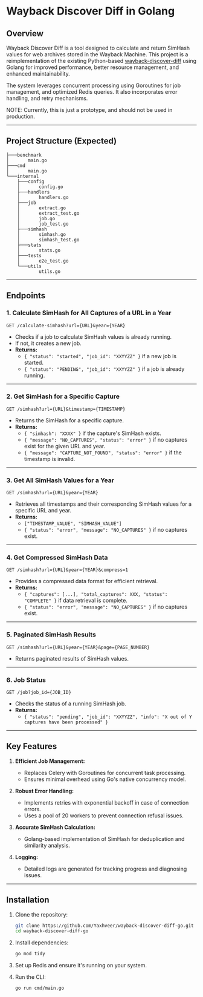# Wayback Discover Diff in Golang

## Overview
Wayback Discover Diff is a tool designed to calculate and return SimHash values for web archives stored in the Wayback Machine. This project is a reimplementation of the existing Python-based [wayback-discover-diff](https://github.com/internetarchive/wayback-discover-diff) using Golang for improved performance, better resource management, and enhanced maintainability.

The system leverages concurrent processing using Goroutines for job management, and optimized Redis queries. It also incorporates error handling, and retry mechanisms.

NOTE: Currently, this is just a prototype, and should not be used in production.

---

## Project Structure (Expected)
```
├───benchmark
│       main.go           
├───cmd
│       main.go          
└───internal
    ├───config
    │       config.go     
    ├───handlers
    │       handlers.go
    ├───job
    │       extract.go   
    │       extract_test.go
    │       job.go       
    │       job_test.go
    ├───simhash
    │       simhash.go  
    │       simhash_test.go
    ├───stats
    │       stats.go
    ├───tests
    │       e2e_test.go
    └───utils
            utils.go    
```

---

## Endpoints

### **1. Calculate SimHash for All Captures of a URL in a Year**
```
GET /calculate-simhash?url={URL}&year={YEAR}
```
- Checks if a job to calculate SimHash values is already running.
- If not, it creates a new job.
- **Returns:**
  - `{ "status": "started", "job_id": "XXYYZZ" }` if a new job is started.
  - `{ "status": "PENDING", "job_id": "XXYYZZ" }` if a job is already running.

---

### **2. Get SimHash for a Specific Capture**
```
GET /simhash?url={URL}&timestamp={TIMESTAMP}
```
- Returns the SimHash for a specific capture.
- **Returns:**
  - `{ "simhash": "XXXX" }` if the capture's SimHash exists.
  - `{ "message": "NO_CAPTURES", "status": "error" }` if no captures exist for the given URL and year.
  - `{ "message": "CAPTURE_NOT_FOUND", "status": "error" }` if the timestamp is invalid.

---

### **3. Get All SimHash Values for a Year**
```
GET /simhash?url={URL}&year={YEAR}
```
- Retrieves all timestamps and their corresponding SimHash values for a specific URL and year.
- **Returns:**
  - `["TIMESTAMP_VALUE", "SIMHASH_VALUE"]`
  - `{ "status": "error", "message": "NO_CAPTURES" }` if no captures exist.

---

### **4. Get Compressed SimHash Data**
```
GET /simhash?url={URL}&year={YEAR}&compress=1
```
- Provides a compressed data format for efficient retrieval.
- **Returns:**
  - `{ "captures": [...], "total_captures": XXX, "status": "COMPLETE" }` if data retrieval is complete.
  - `{ "status": "error", "message": "NO_CAPTURES" }` if no captures exist.

---

### **5. Paginated SimHash Results**
```
GET /simhash?url={URL}&year={YEAR}&page={PAGE_NUMBER}
```
- Returns paginated results of SimHash values.

---

### **6. Job Status**
```
GET /job?job_id={JOB_ID}
```
- Checks the status of a running SimHash job.
- **Returns:**
  - `{ "status": "pending", "job_id": "XXYYZZ", "info": "X out of Y captures have been processed" }`

---

## Key Features

1. **Efficient Job Management:**
    - Replaces Celery with Goroutines for concurrent task processing.
    - Ensures minimal overhead using Go's native concurrency model.

2. **Robust Error Handling:**
    - Implements retries with exponential backoff in case of connection errors.
    - Uses a pool of 20 workers to prevent connection refusal issues.

3. **Accurate SimHash Calculation:**
    - Golang-based implementation of SimHash for deduplication and similarity analysis.

4. **Logging:**
    - Detailed logs are generated for tracking progress and diagnosing issues.

---


## Installation
1. Clone the repository:
    ```bash
    git clone https://github.com/Yaxhveer/wayback-discover-diff-go.git
    cd wayback-discover-diff-go
    ```

2. Install dependencies:
    ```bash
    go mod tidy
    ```

3. Set up Redis and ensure it's running on your system.

4. Run the CLI:
    ```bash
    go run cmd/main.go
    ```
